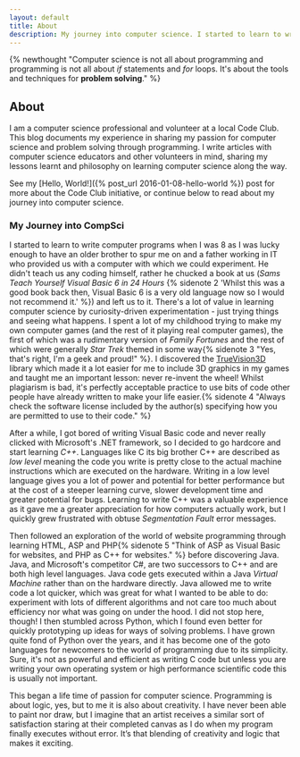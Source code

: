 ```yaml
---
layout: default
title: About
description: My journey into computer science. I started to learn to write computer programs when I was 8...
---
```


{% newthought "Computer science is not all about programming and programming is not all about *if* statements and *for* loops. It's about the tools and techniques for **problem solving**." %}
  
## About

I am a computer science professional and volunteer at a local Code Club. This blog documents my experience in sharing my passion for computer science and problem solving through programming. I write articles with computer science educators and other volunteers in mind, sharing my lessons learnt and philosophy on learning computer science along the way.

See my [Hello, World!]({% post_url 2016-01-08-hello-world %}) post for more about the Code Club initiative, or continue below to read about my journey into computer science.

### My Journey into CompSci

I started to learn to write computer programs when I was 8 as I was lucky enough to have an older brother to spur me on and a father working in IT who provided us with a computer with which we could experiment. He didn't teach us any coding himself, rather he chucked a book at us (*Sams Teach Yourself Visual Basic 6 in 24 Hours* {% sidenote 2 'Whilst this was a good book back then, Visual Basic 6 is a very old language now so I would not recommend it.' %}) and left us to it. There's a lot of value in learning computer science by curiosity-driven experimentation - just trying things and seeing what happens. I spent a lot of my childhood trying to make my own computer games (and the rest of it playing real computer games), the first of which was a rudimentary version of *Family Fortunes* and the rest of which were generally *Star Trek* themed in some way{% sidenote 3 "Yes, that's right, I'm a geek and proud!" %}. I discovered the [TrueVision3D](http://www.truevision3d.com/) library which made it a lot easier for me to include 3D graphics in my games and taught me an important lesson: never re-invent the wheel! Whilst plagiarism is bad, it's perfectly acceptable practice to use bits of code other people have already written to make your life easier.{% sidenote 4 "Always check the software license included by the author(s) specifying how you are permitted to use to their code." %}

After a while, I got bored of writing Visual Basic code and never really clicked with Microsoft's .NET framework, so I decided to go hardcore and start learning *C++*. Languages like C its big brother C++ are described as *low level* meaning the code you write is pretty close to the actual machine instructions which are executed on the hardware. Writing in a low level language gives you a lot of power and potential for better performance but at the cost of a steeper learning curve, slower development time and greater potential for bugs. Learning to write C++ was a valuable experience as it gave me a greater appreciation for how computers actually work, but I quickly grew frustrated with obtuse *Segmentation Fault* error messages.

Then followed an exploration of the world of website programming through learning HTML, ASP and PHP{% sidenote 5 "Think of ASP as Visual Basic for websites, and PHP as C++ for websites." %} before discovering Java. Java, and Microsoft's competitor C#, are two successors to C++ and are both high level languages. Java code gets executed within a Java *Virtual Machine* rather than on the hardware directly. Java allowed me to write code a lot quicker, which was great for what I wanted to be able to do: experiment with lots of different algorithms and not care too much about efficiency nor what was going on under the hood. I did not stop here, though! I then stumbled across Python, which I found even better for quickly prototyping up ideas for ways of solving problems. I have grown quite fond of Python over the years, and it has become one of the goto languages for newcomers to the world of programming due to its simplicity. Sure, it's not as powerful and efficient as writing C code but unless you are writing your own operating system or high performance scientific code this is usually not important.

This began a life time of passion for computer science. Programming is about logic, yes, but to me it is also about creativity. I have never been able to paint nor draw, but I imagine that an artist receives a similar sort of satisfaction staring at their completed canvas as I do when my program finally executes without error. It’s that blending of creativity and logic that makes it exciting.

